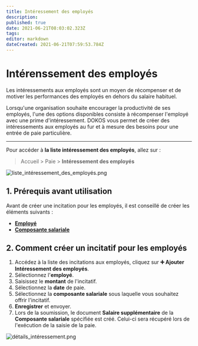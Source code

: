 ```yaml
---
title: Intéressement des employés
description: 
published: true
date: 2021-06-21T08:03:02.323Z
tags: 
editor: markdown
dateCreated: 2021-06-21T07:59:53.784Z
---
```


# Intérenssement des employés

Les intéressements aux employés sont un moyen de récompenser et de motiver les performances des employés en dehors du salaire habituel.

Lorsqu'une organisation souhaite encourager la productivité de ses employés, l'une des options disponibles consiste à récompenser l'employé avec une prime d'intéressement. DOKOS vous permet de créer des intéressements aux employés au fur et à mesure des besoins pour une entrée de paie particulière.

---

Pour accéder à **la liste intéressement des employés**, allez sur :

> Accueil > Paie > **Intéressement des employés**

![liste_intéressement_des_employés.png](/payroll/employee-incentive/liste_intéressement_des_employés.png)

## 1. Prérequis avant utilisation

Avant de créer une incitation pour les employés, il est conseillé de créer les éléments suivants :

- **[Employé](/fr/human-resources/employee)**
- **[Composante salariale](/fr/payroll/salary-component)**

## 2. Comment créer un incitatif pour les employés 

1. Accédez à la liste des incitations aux employés, cliquez sur **:heavy_plus_sign: Ajouter Intéressement des employés**.
2. Sélectionnez l'**employé**.
3. Saisissez le **montant** de l'incitatif.
4. Sélectionnez la **date** de paie.
5. Sélectionnez la **composante salariale** sous laquelle vous souhaitez offrir l'incitatif.
6. **Enregistrer** et envoyer.
7. Lors de la soumission, le document **Salaire supplémentaire** de la **Composante salariale** spécifiée est créé. Celui-ci sera récupéré lors de l'exécution de la saisie de la paie.

![détails_intéressement.png](/payroll/employee-incentive/détails_intéressement.png)